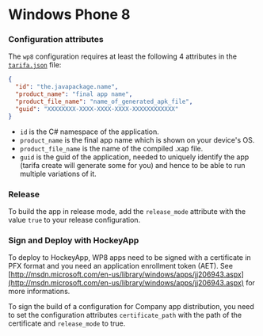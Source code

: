 # Windows Phone 8

### Configuration attributes

The `wp8` configuration requires at least the following 4 attributes in the [`tarifa.json`](../project/index.md#tarifajson-and-privatejson) file:

``` json
{
  "id": "the.javapackage.name",
  "product_name": "final app name",
  "product_file_name": "name_of_generated_apk_file",
  "guid": "XXXXXXXX-XXXX-XXXX-XXXX-XXXXXXXXXXXX"
}
```

* `id` is the C# namespace of the application.
* `product_name` is the final app name which is shown on your device's OS.
* `product_file_name` is the name of the compiled .xap file.
* `guid` is the guid of the application, needed to uniquely identify the app
(tarifa create will generate some for you) and hence to be able to run multiple
variations of it.

### Release

To build the app in release mode, add the `release_mode` attribute with the value `true` to your release configuration.

### Sign and Deploy with HockeyApp

To deploy to HockeyApp, WP8 apps need to be signed with a certificate in PFX format and you need an application enrollment token (AET).
See [http://msdn.microsoft.com/en-us/library/windows/apps/jj206943.aspx](http://msdn.microsoft.com/en-us/library/windows/apps/jj206943.aspx) for more informations.

To sign the build of a configuration for Company app distribution,
you need to set the configuration attributes `certificate_path` with the path of the certificate and `release_mode` to true.

